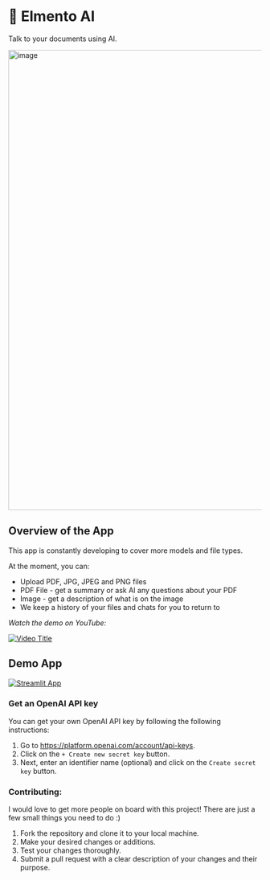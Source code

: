 # 🎈 Elmento AI

Talk to your documents using AI. 

<img width="916" alt="image" src="https://github.com/sashaKorovkina/llm-examples/assets/56770146/9031f988-e400-4989-ba45-89e54a7899c8">


## Overview of the App

This app is constantly developing to cover more models and file types. 

At the moment, you can:

- Upload PDF, JPG, JPEG and PNG files
- PDF File - get a summary or ask AI any questions about your PDF 
- Image - get a description of what is on the image
- We keep a history of your files and chats for you to return to

_Watch the demo on YouTube:_

[![Video Title](http://img.youtube.com/vi/p2US26T149Y/0.jpg)](http://www.youtube.com/watch?v=p2US26T149Y)

## Demo App

[![Streamlit App](https://static.streamlit.io/badges/streamlit_badge_black_white.svg)](https://elmento-dev.streamlit.app/Profile)

### Get an OpenAI API key

You can get your own OpenAI API key by following the following instructions:

1. Go to https://platform.openai.com/account/api-keys.
2. Click on the `+ Create new secret key` button.
3. Next, enter an identifier name (optional) and click on the `Create secret key` button.

### Contributing:

I would love to get more people on board with this project! There are just a few small things you need to do :)
1. Fork the repository and clone it to your local machine.
2. Make your desired changes or additions.
3. Test your changes thoroughly.
4. Submit a pull request with a clear description of your changes and their purpose.
   

